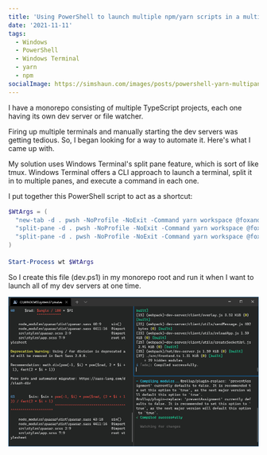 ```yaml
---
title: 'Using PowerShell to launch multiple npm/yarn scripts in a multi-pane Windows Terminal'
date: '2021-11-11'
tags:
  - Windows
  - PowerShell
  - Windows Terminal
  - yarn
  - npm
socialImage: https://simshaun.com/images/posts/powershell-yarn-multipane-windows-terminal.png
---
```


I have a monorepo consisting of multiple TypeScript projects, each one having
its own dev server or file watcher.

Firing up multiple terminals and manually starting the dev servers was getting
tedious. So, I began looking for a way to automate it. Here's what I came up
with.

My solution uses Windows Terminal's split pane feature, which is sort of like
tmux. Windows Terminal offers a CLI approach to launch a terminal, split it
in to multiple panes, and execute a command in each one.

I put together this PowerShell script to act as a shortcut:

```powershell
$WtArgs = (
  "new-tab -d . pwsh -NoProfile -NoExit -Command yarn workspace @foxandfly/package-1 run start ; ",
  "split-pane -d . pwsh -NoProfile -NoExit -Command yarn workspace @foxandfly/package-2 run start ; ",
  "split-pane -d . pwsh -NoProfile -NoExit -Command yarn workspace @foxandfly/package-3 run start "
)

Start-Process wt $WtArgs
```

So I create this file (dev.ps1) in my monorepo root and run it when I want to
launch all of my dev servers at one time.

![Example of multi-pane terminal running multiple dev servers](/images/posts/powershell-yarn-multipane-windows-terminal.png)
